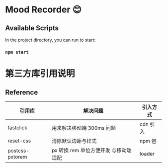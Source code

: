 # Mood Recorder 😊

## Available Scripts

In the project directory, you can run to start:

### `npm start`

# 第三方库引用说明

## Reference

  
   
 

| 引用库   | 解决问题   | 引入方式   |
| ------ | ------ | ------ |
| fastclick | 用来解决移动端 300ms 问题 | cdn 引入   |
| reset-css | 清除默认边距与样式 | npm 包  |
| postcss-pxtorem | px 转换 rem 单位方便开发 与移动端适配 | loader |

